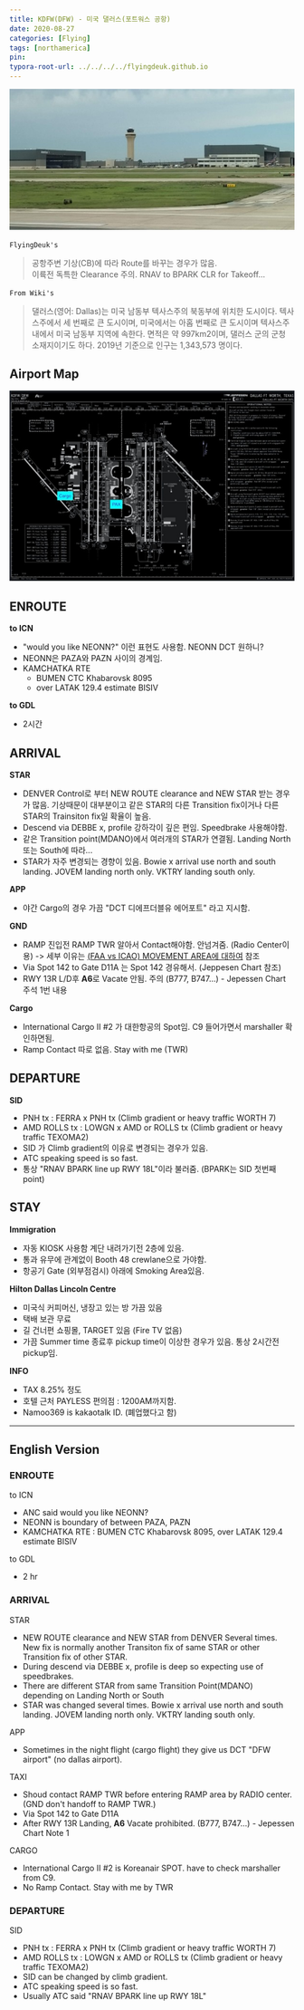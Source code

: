 ```yaml
---
title: KDFW(DFW) - 미국 댈러스(포트워스 공항)
date: 2020-08-27
categories: [Flying]
tags: [northamerica]
pin:
typora-root-url: ../../../../flyingdeuk.github.io
---
```


![dfw](/img/flying/airport/dfw.jpg)


`FlyingDeuk's`
>공항주변 기상(CB)에 따라 Route를 바꾸는 경우가 많음. <br>
이륙전 독특한 Clearance 주의. RNAV to BPARK CLR for Takeoff...

`From Wiki's`
>댈러스(영어: Dallas)는 미국 남동부 텍사스주의 북동부에 위치한 도시이다. 텍사스주에서 세 번째로 큰 도시이며, 미국에서는 아홉 번째로 큰 도시이며 텍사스주내에서 미국 남동부 지역에 속한다. 면적은 약 997km2이며, 댈러스 군의 군청 소재지이기도 하다. 2019년 기준으로 인구는 1,343,573 명이다.

## Airport Map
![dfw](/img/flying/airport/dfw_ap.jpg)

## ENROUTE
**to ICN**
- "would you like NEONN?" 이런 표현도 사용함. NEONN DCT 원하니?
- NEONN은 PAZA와 PAZN 사이의 경계임.
- KAMCHATKA RTE
  - BUMEN CTC Khabarovsk 8095
  - over LATAK 129.4 estimate BISIV

**to GDL**
- 2시간

## ARRIVAL
**STAR**
- DENVER Control로 부터 NEW ROUTE clearance and NEW STAR 받는 경우가 많음. 기상때문이 대부분이고 같은 STAR의 다른 Transition fix이거나 다른 STAR의 Trainsiton fix일 확율이 높음.
- Descend via DEBBE x, profile 강하각이 깊은 편임. Speedbrake 사용해야함.
- 같은 Transition point(MDANO)에서 여러개의 STAR가 연결됨. Landing North 또는 South에 따라...
- STAR가 자주 변경되는 경향이 있음. Bowie x arrival use north and south landing. JOVEM landing north only. VKTRY landing south only.

**APP**
- 야간 Cargo의 경우 가끔 "DCT 디에프더블유 에어포트" 라고 지시함.

**GND**
- RAMP 진입전 RAMP TWR 알아서 Contact해야함. 안넘겨줌. (Radio Center이용) -> 세부 이유는 [(FAA vs ICAO) MOVEMENT AREA에 대하여](/posts/movement/) 참조
- Via Spot 142 to Gate D11A 는 Spot 142 경유해서. (Jeppesen Chart 참조)
- RWY 13R L/D후 **A6**로 Vacate 안됨. 주의 (B777, B747...) - Jepessen Chart 주석 1번 내용

**Cargo**
- International Cargo II #2 가 대한항공의 Spot임. C9 들어가면서 marshaller 확인하면됨.
- Ramp Contact 따로 없음. Stay with me (TWR)

## DEPARTURE
**SID**
- PNH tx : FERRA x PNH tx (Climb gradient or heavy traffic WORTH 7)
- AMD ROLLS tx : LOWGN x AMD or ROLLS tx (Climb gradient or heavy traffic TEXOMA2)
- SID 가 Climb gradient의 이유로 변경되는 경우가 있음.
- ATC speaking speed is so fast.
- 통상 "RNAV BPARK line up RWY 18L"이라 불러줌. (BPARK는 SID 첫번째 point)

## STAY
**Immigration**
- 자동 KIOSK 사용함 계단 내려가기전 2층에 있음.  
- 통과 유무에 관계없이 Booth 48 crewlane으로 가야함.
- 항공기 Gate (외부점검시) 아래에 Smoking Area있음.

**Hilton Dallas Lincoln Centre**
- 미국식 커피머신, 냉장고 있는 방 가끔 있음
- 택배 보관 무료
- 길 건너편 쇼핑몰, TARGET 있음 (Fire TV 없음)
- 가끔 Summer time 종료후 pickup time이 이상한 경우가 있음. 통상 2시간전 pickup임.

**INFO**
- TAX 8.25% 정도
- 호텔 근처 PAYLESS 편의점 : 1200AM까지함.
- Namoo369 is kakaotalk ID. (폐업했다고 함)

---------

## English Version

### ENROUTE
to ICN
- ANC said would you like NEONN?
- NEONN is boundary of between PAZA, PAZN
- KAMCHATKA RTE : BUMEN CTC Khabarovsk 8095, over LATAK 129.4 estimate BISIV

to GDL
 - 2 hr

### ARRIVAL
STAR
- NEW ROUTE clearance and NEW STAR from DENVER Several times. New fix is normally another Transiton fix of same STAR or other Transition fix of other STAR.
- During descend via DEBBE x, profile is deep so expecting use of speedbrakes.
- There are different STAR from same Transition Point(MDANO) depending on Landing North or South
- STAR was changed several times. Bowie x arrival use north and south landing. JOVEM landing north only. VKTRY landing south only.

APP
- Sometimes in the night flight (cargo flight) they give us DCT "DFW airport" (no dallas airport).

TAXI
- Shoud contact RAMP TWR before entering RAMP area by RADIO center.(GND don't handoff to RAMP TWR.)
- Via Spot 142 to Gate D11A
- After RWY 13R Landing, **A6** Vacate prohibited. (B777, B747...) - Jepessen Chart Note 1

CARGO
- International Cargo II #2 is Koreanair SPOT. have to check marshaller from C9.
- No Ramp Contact. Stay with me by TWR

### DEPARTURE
SID
- PNH tx : FERRA x PNH tx (Climb gradient or heavy traffic WORTH 7)
- AMD ROLLS tx : LOWGN x AMD or ROLLS tx (Climb gradient or heavy traffic TEXOMA2)
- SID can be changed by climb gradient.
- ATC speaking speed is so fast.
- Usually ATC said "RNAV BPARK line up RWY 18L"

